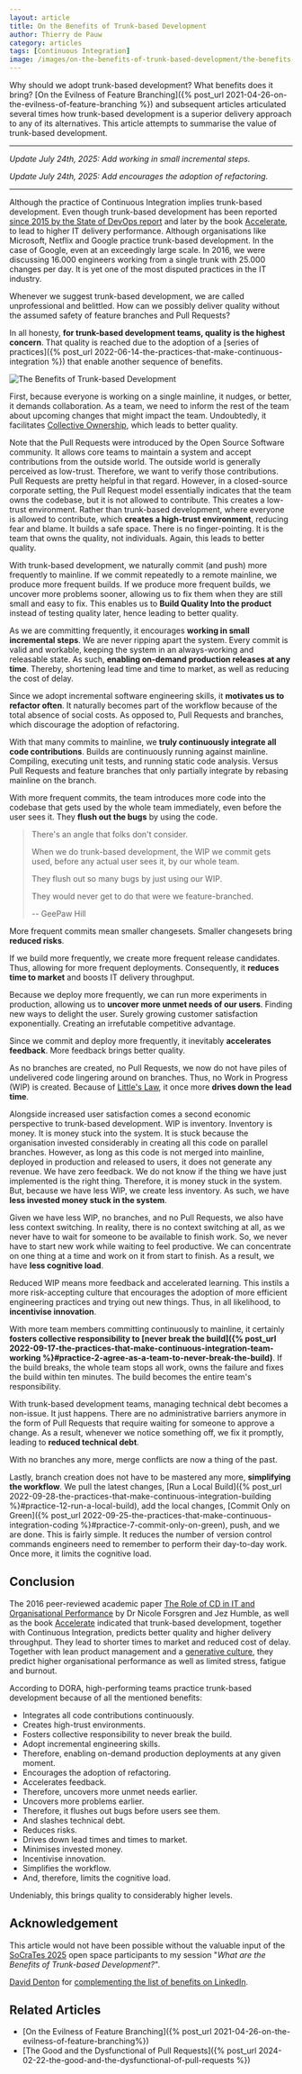 ```yaml
---
layout: article
title: On the Benefits of Trunk-based Development
author: Thierry de Pauw
category: articles
tags: [Continuous Integration]
image: /images/on-the-benefits-of-trunk-based-development/the-benefits-of-trunk-based-development.jpeg
---
```


Why should we adopt trunk-based development? What benefits does it bring? [On the Evilness of Feature Branching]({% post_url 2021-04-26-on-the-evilness-of-feature-branching %}) and subsequent articles articulated several times how trunk-based development is a superior delivery approach to any of its alternatives. This article attempts to summarise the value of trunk-based development.

---

*Update July 24th, 2025: Add working in small incremental steps.*

*Update July 24th, 2025: Add encourages the adoption of refactoring.*

---

Although the practice of Continuous Integration implies trunk-based development. Even though trunk-based development has been reported [since 2015 by the State of DevOps report](https://dora.dev/research/2015/2015-state-of-devops-report.pdf) and later by the book [Accelerate](https://app.thestorygraph.com/books/0baa7f2a-3f3f-4752-9d81-0434117d0648), to lead to higher IT delivery performance. Although organisations like Microsoft, Netflix and Google practice trunk-based development. In the case of Google, even at an exceedingly large scale. In 2016, we were discussing 16.000 engineers working from a single trunk with 25.000 changes per day. It is yet one of the most disputed practices in the IT industry.

Whenever we suggest trunk-based development, we are called unprofessional and belittled. How can we possibly deliver quality without the assumed safety of feature branches and Pull Requests?

In all honesty, **for trunk-based development teams, quality is the highest concern**. That quality is reached due to the adoption of a [series of practices]({% post_url 2022-06-14-the-practices-that-make-continuous-integration %}) that enable another sequence of benefits.

![The Benefits of Trunk-based Development](/images/on-the-benefits-of-trunk-based-development/the-benefits-of-trunk-based-development.jpeg)

First, because everyone is working on a single mainline, it nudges, or better, it demands collaboration. As a team, we need to inform the rest of the team about upcoming changes that might impact the team. Undoubtedly, it facilitates [Collective Ownership](http://www.extremeprogramming.org/rules/collective.html), which leads to better quality.

Note that the Pull Requests were introduced by the Open Source Software community. It allows core teams to maintain a system and accept contributions from the outside world. The outside world is generally perceived as low-trust. Therefore, we want to verify those contributions. Pull Requests are pretty helpful in that regard. However, in a closed-source corporate setting, the Pull Request model essentially indicates that the team owns the codebase, but it is not allowed to contribute. This creates a low-trust environment. Rather than trunk-based development, where everyone is allowed to contribute, which **creates a high-trust environment**, reducing fear and blame. It builds a safe space. There is no finger-pointing. It is the team that owns the quality, not individuals. Again, this leads to better quality.

With trunk-based development, we naturally commit (and push) more frequently to mainline. If we commit repeatedly to a remote mainline, we produce more frequent builds. If we produce more frequent builds, we uncover more problems sooner, allowing us to fix them when they are still small and easy to fix. This enables us to **Build Quality Into the product** instead of testing quality later, hence leading to better quality.

As we are committing frequently, it encourages **working in small incremental steps**. We are never ripping apart the system. Every commit is valid and workable, keeping the system in an always-working and releasable state. As such, **enabling on-demand production releases at any time**. Thereby, shortening lead time and time to market, as well as reducing the cost of delay.

Since we adopt incremental software engineering skills, it **motivates us to refactor often**. It naturally becomes part of the workflow because of the total absence of social costs. As opposed to, Pull Requests and branches, which discourage the adoption of refactoring.

With that many commits to mainline, we **truly continuously integrate all code contributions**. Builds are continuously running against mainline. Compiling, executing unit tests, and running static code analysis. Versus Pull Requests and feature branches that only partially integrate by rebasing mainline on the branch.

With more frequent commits, the team introduces more code into the codebase that gets used by the whole team immediately, even before the user sees it. They **flush out the bugs** by using the code.

> There's an angle that folks don't consider.
>
> When we do trunk-based development, the WIP we commit gets used, before any actual user sees it, by our whole team.
>
> They flush out so many bugs by just using our WIP.
>
> They would never get to do that were we feature-branched.
>
> -- GeePaw Hill

More frequent commits mean smaller changesets. Smaller changesets bring **reduced risks**.

If we build more frequently, we create more frequent release candidates. Thus, allowing for more frequent deployments. Consequently, it **reduces time to market** and boosts IT delivery throughput.

Because we deploy more frequently, we can run more experiments in production, allowing us to **uncover more unmet needs of our users**. Finding new ways to delight the user. Surely growing customer satisfaction exponentially. Creating an irrefutable competitive advantage.

Since we commit and deploy more frequently, it inevitably **accelerates feedback**. More feedback brings better quality.

As no branches are created, no Pull Requests, we now do not have piles of undelivered code lingering around on branches. Thus, no Work in Progress (WIP) is created. Because of [Little's Law](https://en.wikipedia.org/wiki/Little%27s_law), it once more **drives down the lead time**.

Alongside increased user satisfaction comes a second economic perspective to trunk-based development. WIP is inventory. Inventory is money. It is money stuck into the system. It is stuck because the organisation invested considerably in creating all this code on parallel branches. However, as long as this code is not merged into mainline, deployed in production and released to users, it does not generate any revenue. We have zero feedback. We do not know if the thing we have just implemented is the right thing. Therefore, it is money stuck in the system. But, because we have less WIP, we create less inventory. As such, we have **less invested money stuck in the system**.

Given we have less WIP, no branches, and no Pull Requests, we also have less context switching. In reality, there is no context switching at all, as we never have to wait for someone to be available to finish work. So, we never have to start new work while waiting to feel productive. We can concentrate on one thing at a time and work on it from start to finish. As a result, we have **less cognitive load**.

Reduced WIP means more feedback and accelerated learning. This instils a more risk-accepting culture that encourages the adoption of more efficient engineering practices and trying out new things. Thus, in all likelihood, to **incentivise innovation**.

With more team members committing continuously to mainline, it certainly **fosters collective responsibility to [never break the build]({% post_url 2022-09-17-the-practices-that-make-continuous-integration-team-working %}#practice-2-agree-as-a-team-to-never-break-the-build)**. If the build breaks, the whole team stops all work, owns the failure and fixes the build within ten minutes. The build becomes the entire team's responsibility.

With trunk-based development teams, managing technical debt becomes a non-issue. It just happens. There are no administrative barriers anymore in the form of Pull Requests that require waiting for someone to approve a change. As a result, whenever we notice something off, we fix it promptly, leading to **reduced technical debt**.

With no branches any more, merge conflicts are now a thing of the past.

Lastly, branch creation does not have to be mastered any more, **simplifying the workflow**. We pull the latest changes, [Run a Local Build]({% post_url 2022-09-28-the-practices-that-make-continuous-integration-building %}#practice-12-run-a-local-build), add the local changes, [Commit Only on Green]({% post_url 2022-09-25-the-practices-that-make-continuous-integration-coding %}#practice-7-commit-only-on-green), push, and we are done. This is fairly simple. It reduces the number of version control commands engineers need to remember to perform their day-to-day work. Once more, it limits the cognitive load.

## Conclusion

The 2016 peer-reviewed academic paper [The Role of CD in IT and Organisational Performance](https://www.researchgate.net/publication/302567338_THE_ROLE_OF_CONTINUOUS_DELIVERY_IN_IT_AND_ORGANIZATIONAL_PERFORMANCE) by Dr Nicole Forsgren and Jez Humble, as well as the book [Accelerate](https://app.thestorygraph.com/books/0baa7f2a-3f3f-4752-9d81-0434117d0648) indicated that trunk-based development, together with Continuous Integration, predicts better quality and higher delivery throughput. They lead to shorter times to market and reduced cost of delay. Together with lean product management and a [generative culture](https://dora.dev/capabilities/generative-organizational-culture/), they predict higher organisational performance as well as limited stress, fatigue and burnout.

According to DORA, high-performing teams practice trunk-based development because of all the mentioned benefits:

* Integrates all code contributions continuously.
* Creates high-trust environments.
* Fosters collective responsibility to never break the build.
* Adopt incremental engineering skills.
* Therefore, enabling on-demand production deployments at any given moment.
* Encourages the adoption of refactoring.
* Accelerates feedback.
* Therefore, uncovers more unmet needs earlier.
* Uncovers more problems earlier.
* Therefore, it flushes out bugs before users see them.
* And slashes technical debt.
* Reduces risks.
* Drives down lead times and times to market.
* Minimises invested money.
* Incentivise innovation.
* Simplifies the workflow.
* And, therefore, limits the cognitive load.

Undeniably, this brings quality to considerably higher levels.

## Acknowledgement

This article would not have been possible without the valuable input of the [SoCraTes 2025](https://www.socrates-conference.de/) open space participants to my session "*What are the Benefits of Trunk-based Development?*".

[David Denton](https://www.linkedin.com/in/denton-david/) for [complementing the list of benefits on LinkedIn](https://www.linkedin.com/posts/denton-david_on-the-benefits-of-trunk-based-development-activity-7353379070664970240-jMYN).

## Related Articles

* [On the Evilness of Feature Branching]({% post_url 2021-04-26-on-the-evilness-of-feature-branching%})
* [The Good and the Dysfunctional of Pull Requests]({% post_url 2024-02-22-the-good-and-the-dysfunctional-of-pull-requests %})
